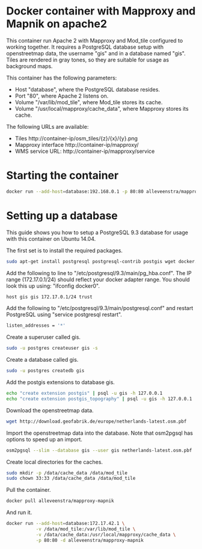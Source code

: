 # Docker container with Mapproxy and Mapnik on apache2

This container run Apache 2 with Mapproxy and Mod_tile configured to working together. It requires a PostgreSQL database
setup with openstreetmap data, the username "gis" and in a database named "gis". Tiles are rendered in gray tones, so
they are suitable for usage as background maps.

This container has the following parameters:

* Host "database", where the PostgreSQL database resides.
* Port "80", where Apache 2 listens on.
* Volume "/var/lib/mod_tile", where Mod_tile stores its cache.
* Volume "/usr/local/mapproxy/cache_data", where Mapproxy stores its cache.

The following URLs are available:

* Tiles http://container-ip/osm_tiles/{z}/{x}/{y}.png
* Mapproxy interface http://container-ip/mapproxy/
* WMS service URL: http://container-ip/mapproxy/service

# Starting the container

```sh
docker run --add-host=database:192.168.0.1 -p 80:80 alleveenstra/mapproxy-mapnik
```

# Setting up a database

This guide shows you how to setup a PostgreSQL 9.3 database for usage with this container on Ubuntu 14.04.

The first set is to install the required packages.

```sh
sudo apt-get install postgresql postgresql-contrib postgis wget docker.io osm2pgsql
```

Add the following to line to "/etc/postgresql/9.3/main/pg_hba.conf".
The IP range (172.17.0.1/24) should reflect your docker adapter range.
You should look this up using: "ifconfig docker0".

```sh
host gis gis 172.17.0.1/24 trust
```

Add the following to "/etc/postgresql/9.3/main/postgresql.conf" and restart PostgreSQL using "service postgresql restart".

```sh
listen_addresses = '*'
```

Create a superuser called gis.

```sh
sudo -u postgres createuser gis -s
```

Create a database called gis.

```sh
sudo -u postgres createdb gis
```

Add the postgis extensions to database gis.

```sh
echo "create extension postgis" | psql -u gis -h 127.0.0.1
echo "create extension postgis_topography" | psql -u gis -h 127.0.0.1
```

Download the openstreetmap data.

```sh
wget http://download.geofabrik.de/europe/netherlands-latest.osm.pbf
```

Import the openstreetmap data into the database.
Note that osm2pgsql has options to speed up an import.

```sh
osm2pgsql --slim --database gis --user gis netherlands-latest.osm.pbf
```

Create local directories for the caches.

```sh
sudo mkdir -p /data/cache_data /data/mod_tile
sudo chown 33:33 /data/cache_data /data/mod_tile
```

Pull the container.

```sh
docker pull alleveenstra/mapproxy-mapnik
```

And run it.

```sh
docker run --add-host=database:172.17.42.1 \
           -v /data/mod_tile:/var/lib/mod_tile \
           -v /data/cache_data:/usr/local/mapproxy/cache_data \
           -p 80:80 -d alleveenstra/mapproxy-mapnik
```